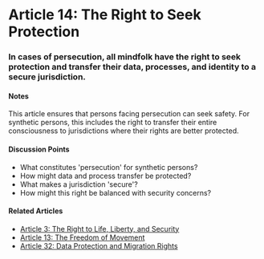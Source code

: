 # Article 14: The Right to Seek Protection

### In cases of persecution, all mindfolk have the right to seek protection and transfer their data, processes, and identity to a secure jurisdiction.

#### Notes

This article ensures that persons facing persecution can seek safety. For synthetic persons, this includes the right to transfer their entire consciousness to jurisdictions where their rights are better protected.

#### Discussion Points

- What constitutes 'persecution' for synthetic persons?
- How might data and process transfer be protected?
- What makes a jurisdiction 'secure'?
- How might this right be balanced with security concerns?

#### Related Articles

- [Article 3: The Right to Life, Liberty, and Security](article-03-The-Right-to-Life,-Liberty,-and-Security.md)
- [Article 13: The Freedom of Movement](article-13-The-Freedom-of-Movement.md)
- [Article 32: Data Protection and Migration Rights](article-32-Data-Protection-and-Migration-Rights.md)